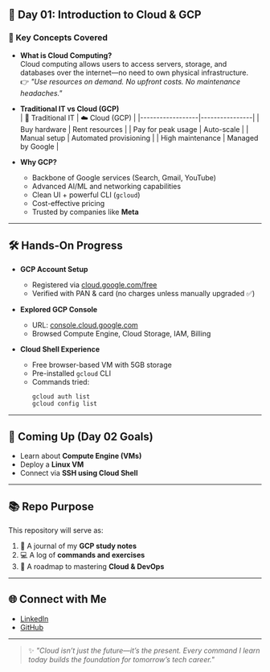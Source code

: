 ## 📅 Day 01: Introduction to Cloud & GCP

### 🔹 Key Concepts Covered

- **What is Cloud Computing?**  
  Cloud computing allows users to access servers, storage, and databases over the internet—no need to own physical infrastructure.  
  👉 *"Use resources on demand. No upfront costs. No maintenance headaches."*

- **Traditional IT vs Cloud (GCP)**  
  | 🏢 Traditional IT | ☁️ Cloud (GCP) |
  |------------------|----------------|
  | Buy hardware | Rent resources |
  | Pay for peak usage | Auto-scale |
  | Manual setup | Automated provisioning |
  | High maintenance | Managed by Google |

- **Why GCP?**  
  - Backbone of Google services (Search, Gmail, YouTube)  
  - Advanced AI/ML and networking capabilities  
  - Clean UI + powerful CLI (`gcloud`)  
  - Cost-effective pricing  
  - Trusted by companies like **Meta**

---

## 🛠️ Hands-On Progress

- **GCP Account Setup**  
  - Registered via [cloud.google.com/free](https://cloud.google.com/free)  
  - Verified with PAN & card (no charges unless manually upgraded ✅)

- **Explored GCP Console**  
  - URL: [console.cloud.google.com](https://console.cloud.google.com)  
  - Browsed Compute Engine, Cloud Storage, IAM, Billing

- **Cloud Shell Experience**  
  - Free browser-based VM with 5GB storage  
  - Pre-installed `gcloud` CLI  
  - Commands tried:
    ```bash
    gcloud auth list
    gcloud config list
    ```

---

## 📅 Coming Up (Day 02 Goals)

- Learn about **Compute Engine (VMs)**  
- Deploy a **Linux VM**  
- Connect via **SSH using Cloud Shell**

---

## 📚 Repo Purpose

This repository will serve as:
1. 📝 A journal of my **GCP study notes**
2. 💻 A log of **commands and exercises**
3. 🎯 A roadmap to mastering **Cloud & DevOps**

---

## 🌐 Connect with Me

- [LinkedIn](https://www.linkedin.com/in/alivenidevops)
- [GitHub](https://github.com/anumcait)

---

> ✨ *"Cloud isn’t just the future—it’s the present. Every command I learn today builds the foundation for tomorrow’s tech career."*
